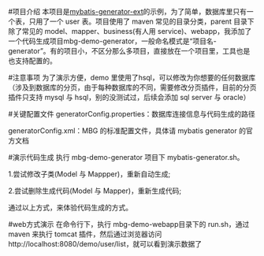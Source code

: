 #项目介绍
本项目是[mybatis-generator-ext](https://github.com/wangjohnny/mybatis-generator-ext)的示例，为了简单，数据库里只有一个表，只用了一个 user 表。项目使用了 maven 常见的目录分类，parent 目录下除了常见的 model、mapper、business(有人用 service)、webapp，我添加了一个代码生成项目mbg-demo-generator，一般命名模式是“项目名-generator”。有的项目小，不区分那么多项目，直接放在一个项目里，工具也是也支持配置的。

#注意事项
为了演示方便，demo 里使用了hsql，可以修改为你想要的任何数据库（涉及到数据库的分页，由于每种数据库的不同，需要修改分页插件，目前的分页插件只支持 mysql 与 hsql，别的没测试过，后续会添加 sql server 与 oracle）

#关键配置文件
generatorConfig.properties：数据库连接信息与代码生成的路径

generatorConfig.xml：MBG 的标准配置文件，具体请 mybatis generator 的官方文档

#演示代码生成
执行 mbg-demo-generator 项目下 mybatis-generator.sh。

1.尝试修改子类(Model 与 Mappper)，重新自动生成;

2.尝试删除生成代码(Model 与 Mapper)，重新生成代码;

通过以上方式，来体验代码生成的方式。

#web方式演示
在命令行下，执行 mbg-demo-webapp目录下的 run.sh，通过 maven 来执行 tomcat 插件，然后通过浏览器访问http://localhost:8080/demo/user/list，就可以看到演示数据了
